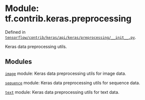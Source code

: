 <div itemscope itemtype="http://developers.google.com/ReferenceObject">
<meta itemprop="name" content="tf.contrib.keras.preprocessing" />
</div>

# Module: tf.contrib.keras.preprocessing



Defined in [`tensorflow/contrib/keras/api/keras/preprocessing/__init__.py`](https://www.tensorflow.org/code/tensorflow/contrib/keras/api/keras/preprocessing/__init__.py).

Keras data preprocessing utils.

## Modules

[`image`](../../../tf/contrib/keras/preprocessing/image.md) module: Keras data preprocessing utils for image data.

[`sequence`](../../../tf/contrib/keras/preprocessing/sequence.md) module: Keras data preprocessing utils for sequence data.

[`text`](../../../tf/contrib/keras/preprocessing/text.md) module: Keras data preprocessing utils for text data.

